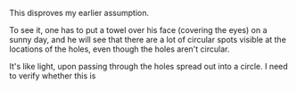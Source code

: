 This disproves my earlier assumption.

To see it, one has to put a towel over his face (covering the eyes) on a sunny day, and he will see that there are a lot of circular spots visible at the locations of the holes, even though the holes aren't circular.

It's like light, upon passing through the holes spread out into a circle. I need to verify whether this is 